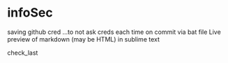 # infoSec

saving github cred ...to not ask creds each time on commit via bat file
Live preview of markdown (may be HTML) in sublime text


check_last